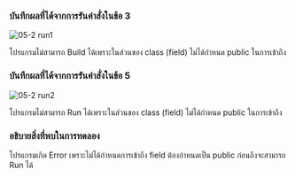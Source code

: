### บันทึกผลที่ได้จากการรันคำสั่งในข้อ 3
![05-2 run1](https://github.com/kanoksiriboonkam/03376836-OOP-2566-Lab-05/assets/144196048/4525584b-9e3f-463a-a632-597919a88da6)

โปรแกรมไม่สามารถ Build ได้เพราะในส่วนของ class (field) ไม่ได้กำหนด public ในการเข้าถึง
### บันทึกผลที่ได้จากการรันคำสั่งในข้อ 5
![05-2 run2](https://github.com/kanoksiriboonkam/03376836-OOP-2566-Lab-05/assets/144196048/ad52b457-4bac-4102-be58-eaef0d302dad)

โปรแกรมไม่สามารถ Run ได้เพราะในส่วนของ class (field) ไม่ได้กำหนด public ในการเข้าถึง
### อธิบายสิ่งที่พบในการทดลอง
โปรแกรมเกิด Error เพราะไม่ได้กำหนดการเข้าถึง field ต้องกำหนดเป็น public ก่อนถึงจะสามารถ Run ได้
